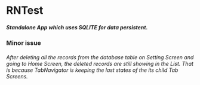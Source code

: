 # RNTest

##### Standalone App which uses SQLITE for data persistent.

### Minor issue

###### After deleting all the records from the database table on Setting Screen and going to Home Screen, the deleted records are still showing in the List. That is because TabNavigator is keeping the last states of the its child Tab Screens.
